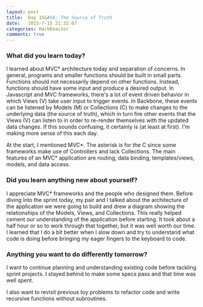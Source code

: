 ```yaml
---
layout: post
title:  Day 15&#58; The Source of Truth
date:   2015-7-15 21:32:07
categories: HackReactor
comments: true
---
```


### What did you learn today?

I learned about MVC* architecture today and separation of concerns. In general, programs and smaller functions should be built in small parts. Functions should not necessarily depend on other functions. Instead, functions should have some input and produce a desired output. In Javascript and MVC frameworks, there's a lot of event driven behavior in which Views (V) take user input to trigger events. In Backbone, these events can be listened by Models (M) or Collections (C) to make changes to the underlying data (the source of truth), which in turn fire other events that the Views (V) can listen to in order to re-render themselves with the updated data changes. If this sounds confusing, it certainly is (at least at first). I'm making more sense of this each day.

At the start, I mentioned MVC*. The asterisk is for the C since some frameworks make use of Controllers and lack Collections. The main features of an MVC* application are routing, data binding, templates/views, models, and data access.

### Did you learn anything new about yourself?

I appreciate MVC* frameworks and the people who designed them. Before diving into the sprint today, my pair and I talked about the architecture of the application we were going to build and drew a diagram showing the relationships of the Models, Views, and Collections. This really helped cement our understanding of the application before starting. It took about a half hour or so to work through that together, but it was well worth our time. I learned that I do a bit better when I slow down and try to understand what code is doing before bringing my eager fingers to the keyboard to code.

### Anything you want to do differently tomorrow?

I want to continue planning and understanding existing code before tackling sprint projects. I stayed behind to make some specs pass and that time was well spent.

I also want to revisit previous toy problems to refactor code and write recursive functions without subroutines.